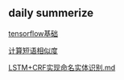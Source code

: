 ## daily summerize

[tensorflow基础](tensorflow基础.md)

[计算短语相似度](计算短语相似度.md)

[LSTM+CRF实现命名实体识别.md](LSTM+CRF实现命名实体识别.md)
